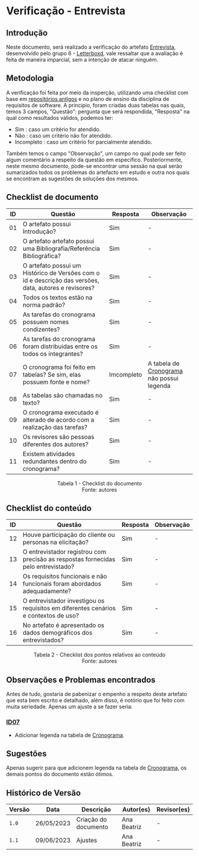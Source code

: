 # Verificação - Entrevista

## Introdução

Neste documento, será realizado a verificação do artefato [Entrevista](https://requisitos-de-software.github.io/2023.1-Letterboxd/Elicita%C3%A7%C3%A3o/entrevista/), desenvolvido pelo grupo 6 - [Letterboxd](https://github.com/Requisitos-de-Software/2023.1-Letterboxd/tree/master), vale ressaltar que a avaliação é feita de maneira imparcial, sem a intenção de atacar ninguém.

## Metodologia

A verificação foi feita por meio da insperção, utilizando uma checklist com base em [repositórios antigos](https://github.com/Requisitos-de-Software) e no plano de ensino da disciplina de requisitos de software. A principio, foram criadas duas tabelas nas quais, temos 3 campos, "Questão": pergunta que será respondida, "Resposta" na qual como resultados válidos, podemos ter:

- Sim : caso um critério for atendido.
- Não : caso um critério não for atendido.
- Incompleto : caso um critério for parcialmente atendido.

Também temos o campo "Observação", um campo no qual pode ser feito algum comentário a respeito da questão em específico. Posteriormente, neste mesmo documento, pode-se encontrar uma sessão na qual serão sumarizados todos os problemas do artefacto em estudo e outra nos quais se encontram as sugestões de soluções dos mesmos.

## Checklist de documento


| ID  | Questão                                                                                                | Resposta   | Observação |
| --- | ------------------------------------------------------------------------------------------------------ | ---------- | ---------- |
| 01  | O artefato possui Introdução?                                                                          | Sim        | -          |
| 02  | O artefato artefato possui uma Bibliografia/Referência Bibliográfica?                                  | Sim        | -          |
| 03  | O artefato possui um Histórico de Versões com o id e descrição das versões, data, autores e revisores? | Sim        | -          |
| 04  | Todos os textos estão na norma padrão?                                                                 | Sim        | -          |
| 05  | As tarefas do cronograma possuem nomes condizentes?                                                    | Sim        | -          |
| 06  | As tarefas do cronograma foram distribuidas entre os todos os integrantes?                             | Sim        | -          |
| 07  | O cronograma foi feito em tabelas? Se sim, elas possuem fonte e nome?                                  | Imcompleto |A tabela de [Cronograma](https://requisitos-de-software.github.io/2023.1-Letterboxd/Elicita%C3%A7%C3%A3o/entrevista/#cronograma-das-entrevistas) não possui legenda|
| 08  | As tabelas são chamadas no texto?                                                                      | Sim        | -          |
| 09  | O cronograma executado é alterado de acordo com a realização das tarefas?                              | Sim        | -          |
| 10  | Os revisores são pessoas diferentes dos autores?                                                       | Sim        | -          |
| 11  | Existem atividades redundantes dentro do cronograma?                                                   | Sim        | -          |


<p align="center"> Tabela 1 - Checklist do documento <br> Fonte: autores </p>

## Checklist do conteúdo

| ID  | Questão                                                                             | Resposta | Observação |
| --- | ----------------------------------------------------------------------------------- | -------- | ---------- |
| 12  | Houve participação do cliente ou personas na elicitação?                            | Sim      | -          |
| 13  | O entrevistador registrou com precisão as respostas fornecidas pelo entrevistado?   | Sim      | -          |
| 14  | Os requisitos funcionais e não funcionais foram abordados adequadamente?            | Sim      | -          |
| 15  | O entrevistador investigou os requisitos em diferentes cenários e contextos de uso? | Sim      | -          |
| 16  | No artefato é apresentado os dados demográficos dos entrevistados?                  | Sim      | -          |

<p align="center"> Tabela 2 - Checklist dos pontos relativos ao conteúdo <br> Fonte: autores </p>

## Observações e Problemas encontrados

Antes de tudo, gostaria de pabenizar o empenho a respeito deste artefato que esta bem escrito e detalhado, além disso, é notório que foi feito com muita seriedade. Apenas um ajuste a se fazer seria:

### [ID07](entrevista.md#checklist-de-documento)

- Adicionar legenda na tabela de [Cronograma](https://requisitos-de-software.github.io/2023.1-Letterboxd/Elicita%C3%A7%C3%A3o/entrevista/#cronograma-das-entrevistas).

## Sugestões

Apenas sugerir para que adicionem legenda na tabela de [Cronograma](https://requisitos-de-software.github.io/2023.1-Letterboxd/Elicita%C3%A7%C3%A3o/entrevista/#cronograma-das-entrevistas), os demais pontos do documento estão ótimos.

## Histórico de Versão

| Versão | Data       | Descrição            | Autor(es)   | Revisor(es) |
| ------ | ---------- | -------------------- | ----------- | ----------- |
| `1.0`  | 26/05/2023 | Criação do documento | Ana Beatriz | -           |
| `1.1`  | 09/06/2023 | Ajustes              | Ana Beatriz | -           |
